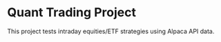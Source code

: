 # Quant Trading Project
This project tests intraday equities/ETF strategies using Alpaca API data.

